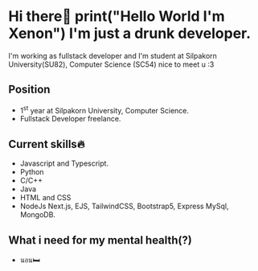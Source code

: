 # Hi there👋 print("Hello World I'm Xenon") I'm just a drunk developer.
I'm working as fullstack developer and I'm student at Silpakorn University(SU82), Computer Science (SC54)
nice to meet u :3

## Position
- 1<sup>st</sup> year at Silpakorn University, Computer Science.
- Fullstack Developer freelance.

## Current skills🔥
- Javascript and Typescript.
- Python
- C/C++
- Java
- HTML and CSS
- NodeJs Next.js, EJS, TailwindCSS, Bootstrap5, Express MySql, MongoDB.

## What i need for my mental health(?)
- นอน🛏️






